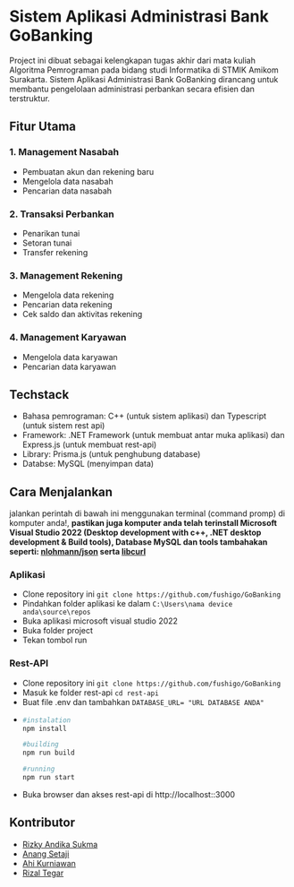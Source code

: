 # Sistem Aplikasi Administrasi Bank GoBanking

Project ini dibuat sebagai kelengkapan tugas akhir dari mata kuliah Algoritma Pemrograman pada bidang studi Informatika di STMIK Amikom Surakarta. Sistem Aplikasi Administrasi Bank GoBanking dirancang untuk membantu pengelolaan administrasi perbankan secara efisien dan terstruktur.

## Fitur Utama

### 1. Management Nasabah
   - Pembuatan akun dan rekening baru
   - Mengelola data nasabah
   - Pencarian data nasabah
### 2. Transaksi Perbankan
   - Penarikan tunai
   - Setoran tunai
   - Transfer rekening
### 3. Management Rekening
   - Mengelola data rekening
   - Pencarian data rekening
   - Cek saldo dan aktivitas rekening
### 4. Management Karyawan
   - Mengelola data karyawan
   - Pencarian data karyawan

## Techstack

- Bahasa pemrograman: C++ (untuk sistem aplikasi) dan Typescript (untuk sistem rest api)
- Framework: .NET Framework (untuk membuat antar muka aplikasi) dan Express.js (untuk membuat rest-api)
- Library: Prisma.js (untuk penghubung database)
- Databse: MySQL (menyimpan data)

## Cara Menjalankan
jalankan perintah di bawah ini menggunakan terminal (command promp) di komputer anda!, **pastikan juga komputer anda telah terinstall Microsoft Visual Studio 2022 (Desktop development with c++, .NET desktop development & Build tools), Database MySQL dan tools tambahakan seperti: [nlohmann/json](https://github.com/nlohmann/json) serta [libcurl](https://github.com/curl/curl)**

### Aplikasi
- Clone repository ini ```git clone https://github.com/fushigo/GoBanking```
- Pindahkan folder aplikasi ke dalam ```C:\Users\nama device anda\source\repos```
- Buka aplikasi microsoft visual studio 2022
- Buka folder project
- Tekan tombol run

### Rest-API
- Clone repository ini ```git clone https://github.com/fushigo/GoBanking```
- Masuk ke folder rest-api ```cd rest-api```
- Buat file .env dan tambahkan ```DATABASE_URL= "URL DATABASE ANDA"```
- ``` bash
  #instalation
  npm install

  #building
  npm run build
  
  #running
  npm run start
  ```
- Buka browser dan akses rest-api di http://localhost::3000

## Kontributor
 - [Rizky Andika Sukma](https://github.com/fushigo)
 - [Anang Setaji](https://github.com/iKzuu)
 - [Ahi Kurniawan](https://github.com/Strangerr01)
 - [Rizal Tegar]("/")
